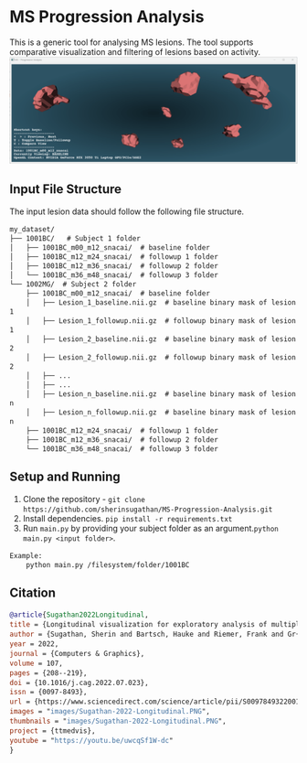 # MS Progression Analysis
This is a generic tool for analysing MS lesions. The tool supports comparative visualization and filtering of lesions based on activity.
![Screenshot](/screens/ms-progression-screenshot.gif)
## Input File Structure
The input lesion data should follow the following file structure.
```
my_dataset/
├── 1001BC/   # Subject 1 folder
│   ├── 1001BC_m00_m12_snacai/  # baseline folder
│   ├── 1001BC_m12_m24_snacai/  # followup 1 folder
│   ├── 1001BC_m12_m36_snacai/  # followup 2 folder
│   └── 1001BC_m36_m48_snacai/  # followup 3 folder
└── 1002MG/  # Subject 2 folder
    ├── 1001BC_m00_m12_snacai/  # baseline folder
    │   ├── Lesion_1_baseline.nii.gz  # baseline binary mask of lesion 1
    │   ├── Lesion_1_followup.nii.gz  # followup binary mask of lesion 1
    │   ├── Lesion_2_baseline.nii.gz  # baseline binary mask of lesion 2
    │   ├── Lesion_2_followup.nii.gz  # followup binary mask of lesion 2
    │   ├── ...
    │   ├── ...
    │   ├── Lesion_n_baseline.nii.gz  # baseline binary mask of lesion n
    │   ├── Lesion_n_followup.nii.gz  # baseline binary mask of lesion n
    ├── 1001BC_m12_m24_snacai/  # followup 1 folder
    ├── 1001BC_m12_m36_snacai/  # followup 2 folder
    └── 1001BC_m36_m48_snacai/  # followup 3 folder
```

## Setup and Running
1. Clone the repository - `git clone https://github.com/sherinsugathan/MS-Progression-Analysis.git`
2. Install dependencies.
   `pip install -r requirements.txt`
3. Run `main.py` by providing your subject folder as an argument.`python main.py <input folder>`.

```shell
Example:
    python main.py /filesystem/folder/1001BC
```
## Citation
```bibtex
@article{Sugathan2022Longitudinal,
title = {Longitudinal visualization for exploratory analysis of multiple sclerosis lesions},
author = {Sugathan, Sherin and Bartsch, Hauke and Riemer, Frank and Gr{\"u}ner, Renate and Lawonn, Kai and Smit, Noeska},
year = 2022,
journal = {Computers & Graphics},
volume = 107,
pages = {208--219},
doi = {10.1016/j.cag.2022.07.023},
issn = {0097-8493},
url = {https://www.sciencedirect.com/science/article/pii/S0097849322001479},
images = "images/Sugathan-2022-Longitudinal.PNG",
thumbnails = "images/Sugathan-2022-Longitudinal.PNG",
project = {ttmedvis},
youtube = "https://youtu.be/uwcqSf1W-dc"
}
```

